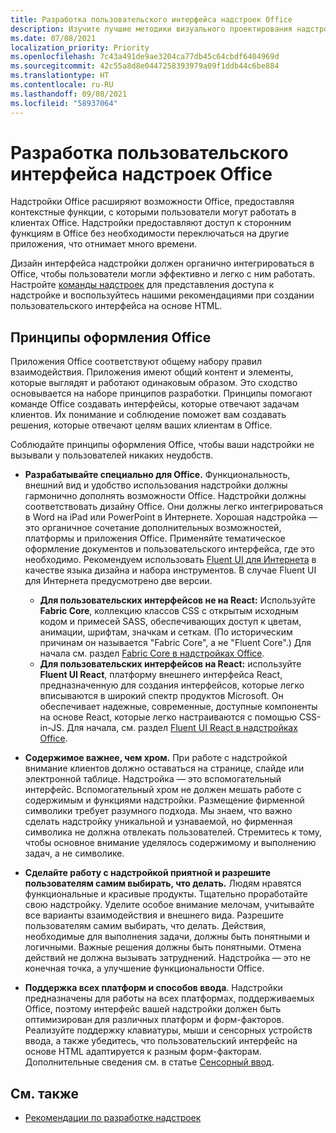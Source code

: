 ```yaml
---
title: Разработка пользовательского интерфейса надстроек Office
description: Изучите лучшие методики визуального проектирования надстроек Office.
ms.date: 07/08/2021
localization_priority: Priority
ms.openlocfilehash: 7c43a491de9ae3204ca77db45c64cbdf6404969d
ms.sourcegitcommit: 42c55a8d8e0447258393979a09f1ddb44c6be884
ms.translationtype: HT
ms.contentlocale: ru-RU
ms.lasthandoff: 09/08/2021
ms.locfileid: "58937064"
---
```

# <a name="design-the-ui-of-office-add-ins"></a>Разработка пользовательского интерфейса надстроек Office

Надстройки Office расширяют возможности Office, предоставляя контекстные функции, с которыми пользователи могут работать в клиентах Office. Надстройки предоставляют доступ к сторонним функциям в Office без необходимости переключаться на другие приложения, что отнимает много времени.

Дизайн интерфейса надстройки должен органично интегрироваться в Office, чтобы пользователи могли эффективно и легко с ним работать. Настройте [команды надстроек](add-in-commands.md) для представления доступа к надстройке и воспользуйтесь нашими рекомендациями при создании пользовательского интерфейса на основе HTML.

## <a name="office-design-principles"></a>Принципы оформления Office

Приложения Office соответствуют общему набору правил взаимодействия. Приложения имеют общий контент и элементы, которые выглядят и работают одинаковым образом. Это сходство основывается на наборе принципов разработки. Принципы помогают команде Office создавать интерфейсы, которые отвечают задачам клиентов. Их понимание и соблюдение поможет вам создавать решения, которые отвечают целям ваших клиентам в Office.

Соблюдайте принципы оформления Office, чтобы ваши надстройки не вызывали у пользователей никаких неудобств.

- **Разрабатывайте специально для Office.** Функциональность, внешний вид и удобство использования надстройки должны гармонично дополнять возможности Office. Надстройки должны соответствовать дизайну Office. Они должны легко интегрироваться в Word на iPad или PowerPoint в Интернете. Хорошая надстройка — это органичное сочетание дополнительных возможностей, платформы и приложения Office. Применяйте тематическое оформление документов и пользовательского интерфейса, где это необходимо. Рекомендуем использовать [Fluent UI для Интернета](https://developer.microsoft.com/fluentui#/get-started/web) в качестве языка дизайна и набора инструментов. В случае Fluent UI для Интернета предусмотрено две версии.

  - **Для пользовательских интерфейсов не на React:** Используйте **Fabric Core**, коллекцию классов CSS с открытым исходным кодом и примесей SASS, обеспечивающих доступ к цветам, анимации, шрифтам, значкам и сеткам. (По историческим причинам он называется "Fabric Core", а не "Fluent Core".) Для начала см. раздел [Fabric Core в надстройках Office](fabric-core.md).
  - **Для пользовательских интерфейсов на React:** используйте **Fluent UI React**, платформу внешнего интерфейса React, предназначенную для создания интерфейсов, которые легко вписываются в широкий спектр продуктов Microsoft. Он обеспечивает надежные, современные, доступные компоненты на основе React, которые легко настраиваются с помощью CSS-in-JS. Для начала, см. раздел [Fluent UI React в надстройках Office](using-office-ui-fabric-react.md).

- **Содержимое важнее, чем хром.** При работе с надстройкой внимание клиентов должно оставаться на странице, слайде или электронной таблице. Надстройка — это вспомогательный интерфейс. Вспомогательный хром не должен мешать работе с содержимым и функциями надстройки. Размещение фирменной символики требует разумного подхода. Мы знаем, что важно сделать надстройку уникальной и узнаваемой, но фирменная символика не должна отвлекать пользователей. Стремитесь к тому, чтобы основное внимание уделялось содержимому и выполнению задач, а не символике.

- **Сделайте работу с надстройкой приятной и разрешите пользователям самим выбирать, что делать.** Людям нравятся функциональные и красивые продукты. Тщательно проработайте свою надстройку. Уделите особое внимание мелочам, учитывайте все варианты взаимодействия и внешнего вида. Разрешите пользователям самим выбирать, что делать. Действия, необходимые для выполнения задачи, должны быть понятными и логичными. Важные решения должны быть понятными. Отмена действий не должна вызывать затруднений. Надстройка — это не конечная точка, а улучшение функциональности Office.

- **Поддержка всех платформ и способов ввода**. Надстройки предназначены для работы на всех платформах, поддерживаемых Office, поэтому интерфейс вашей надстройки должен быть оптимизирован для различных платформ и форм-факторов. Реализуйте поддержку клавиатуры, мыши и сенсорных устройств ввода, а также убедитесь, что пользовательский интерфейс на основе HTML адаптируется к разным форм-факторам. Дополнительные сведения см. в статье [Сенсорный ввод](../concepts/add-in-development-best-practices.md#optimize-for-touch).

## <a name="see-also"></a>См. также

- [Рекомендации по разработке надстроек](../concepts/add-in-development-best-practices.md)
